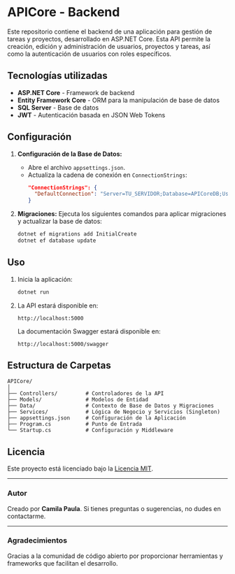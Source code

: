 # APICore - Backend

Este repositorio contiene el backend de una aplicación para gestión de tareas y proyectos, desarrollado en ASP.NET Core. Esta API permite la creación, edición y administración de usuarios, proyectos y tareas, así como la autenticación de usuarios con roles específicos.

## Tecnologías utilizadas
- **ASP.NET Core** - Framework de backend
- **Entity Framework Core** - ORM para la manipulación de base de datos
- **SQL Server** - Base de datos
- **JWT** - Autenticación basada en JSON Web Tokens

## Configuración

1. **Configuración de la Base de Datos:**
   - Abre el archivo `appsettings.json`.
   - Actualiza la cadena de conexión en `ConnectionStrings`:
     ```json
     "ConnectionStrings": {
       "DefaultConnection": "Server=TU_SERVIDOR;Database=APICoreDB;User Id=TU_USUARIO;Password=TU_CONTRASEÑA;"
     }
     ```

2. **Migraciones:**
   Ejecuta los siguientes comandos para aplicar migraciones y actualizar la base de datos:
   ```bash
   dotnet ef migrations add InitialCreate
   dotnet ef database update
   ```

## Uso

1. Inicia la aplicación:
   ```bash
   dotnet run
   ```

2. La API estará disponible en:
   ```
   http://localhost:5000
   ```
   La documentación Swagger estará disponible en:
   ```
   http://localhost:5000/swagger
   ```

## Estructura de Carpetas
```
APICore/
│
├── Controllers/         # Controladores de la API
├── Models/              # Modelos de Entidad
├── Data/                # Contexto de Base de Datos y Migraciones
├── Services/            # Lógica de Negocio y Servicios (Singleton)
├── appsettings.json     # Configuración de la Aplicación
├── Program.cs           # Punto de Entrada
└── Startup.cs           # Configuración y Middleware
```

## Licencia

Este proyecto está licenciado bajo la [Licencia MIT](LICENSE).

---

### Autor
Creado por **Camila Paula**. Si tienes preguntas o sugerencias, no dudes en contactarme.

---

### Agradecimientos
Gracias a la comunidad de código abierto por proporcionar herramientas y frameworks que facilitan el desarrollo.


